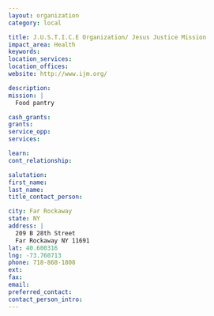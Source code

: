 ```yaml
---
layout: organization
category: local

title: J.U.S.T.I.C.E Organization/ Jesus Justice Mission
impact_area: Health
keywords: 
location_services: 
location_offices: 
website: http://www.ijm.org/

description: 
mission: |
  Food pantry

cash_grants: 
grants: 
service_opp: 
services: 

learn: 
cont_relationship: 

salutation: 
first_name: 
last_name: 
title_contact_person: 

city: Far Rockaway
state: NY
address: |
  209 B 28th Street  
  Far Rockaway NY 11691
lat: 40.600316
lng: -73.760713
phone: 718-868-1808
ext: 
fax: 
email: 
preferred_contact: 
contact_person_intro: 
---
```

